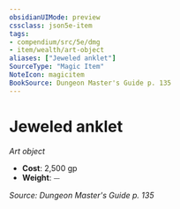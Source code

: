 ```yaml
---
obsidianUIMode: preview
cssclass: json5e-item
tags:
- compendium/src/5e/dmg
- item/wealth/art-object
aliases: ["Jeweled anklet"]
SourceType: "Magic Item"
NoteIcon: magicitem
BookSource: Dungeon Master's Guide p. 135
---
```

# Jeweled anklet
*Art object*  

- **Cost**: 2,500 gp
- **Weight**: ⏤

*Source: Dungeon Master's Guide p. 135*